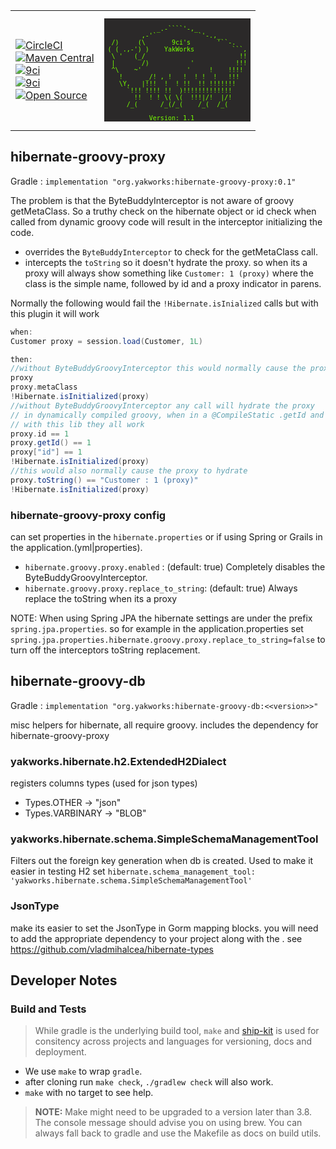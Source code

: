 <table><tr><td>

[![CircleCI](https://img.shields.io/circleci/project/github/yakworks/hibernate-groovy/master.svg?longCache=true&style=for-the-badge&logo=circleci)](https://circleci.com/gh/yakworks/hibernate-groovy) \
[![Maven Central](https://maven-badges.herokuapp.com/maven-central/org.yakworks/hibernate-groovy/badge.svg?style=for-the-badge)](https://maven-badges.herokuapp.com/maven-central/org.yakworks/hibernate-groovy) \
[![9ci](https://img.shields.io/badge/BUILT%20BY-9ci%20Inc-blue.svg?longCache=true&style=for-the-badge)](http://9ci.com) \
[![9ci](https://img.shields.io/badge/GLUTEN-FREE-pink.svg?longCache=true&style=for-the-badge&logo=Atari)](http://9ci.com) \
[![Open Source](https://badges.frapsoft.com/os/v3/open-source.svg?v=103)](https://yak.works/)

</td>
<td>

<pre style="line-height: normal; background-color:#2b2929; color:#76ff00; font-family: monospace; white-space: pre; font-size: 10px">

              _.-````'-,_
          ,-'`           `'-.,_
  /)     (\       9ci's       '``-.
 ( ( .,-') )    YakWorks          ```,
  \ '   (_/                         !!
  |       /)           '           !!!
  ^\    ~'            '     !    !!!! 
    !      _/! , !   !  ! !  !   !!!   
    \Y,   |!!!  !  ! !!  !! !!!!!!!
      `!!! !!!! !!  )!!!!!!!!!!!!!
        !!  ! ! \( \(  !!!|/!  |/!
      /_(      /_(/_(    /_(  /_(   

            Version: 1.1
</pre>
</td></tr></table>

## hibernate-groovy-proxy

Gradle : `implementation "org.yakworks:hibernate-groovy-proxy:0.1"`

The problem is that the ByteBuddyInterceptor is not aware of groovy getMetaClass.
So a truthy check on the hibernate object or id check when called from dynamic groovy code will result in the interceptor initializing the code.

- overrides the `ByteBuddyInterceptor` to check for the getMetaClass call. 
- intercepts the `toString` so it doesn't hydrate the proxy. so when its a proxy will always show something like `Customer: 1 (proxy)`
  where the class is the simple name, followed by id and a proxy indicator in parens. 

Normally the following would fail the `!Hibernate.isInialized` calls but with this plugin it will work

```groovy
when:
Customer proxy = session.load(Customer, 1L)

then:
//without ByteBuddyGroovyInterceptor this would normally cause the proxy to init
proxy
proxy.metaClass
!Hibernate.isInitialized(proxy)
//without ByteBuddyGroovyInterceptor any call will hydrate the proxy
// in dynamically compiled groovy, when in a @CompileStatic .getId and .id work just like java.
// with this lib they all work
proxy.id == 1
proxy.getId() == 1
proxy["id"] == 1
!Hibernate.isInitialized(proxy)
//this would also normally cause the proxy to hydrate
proxy.toString() == "Customer : 1 (proxy)"
!Hibernate.isInitialized(proxy)
```

### hibernate-groovy-proxy config

can set properties in the `hibernate.properties` or if using Spring or Grails in the application.(yml|properties).

- `hibernate.groovy.proxy.enabled` : (default: true) Completely disables the ByteBuddyGroovyInterceptor.
- `hibernate.groovy.proxy.replace_to_string`: (default: true) Always replace the toString when its a proxy

NOTE: When using Spring JPA the hibernate settings are under the prefix `spring.jpa.properties`.
so for example in the application.properties set `spring.jpa.properties.hibernate.groovy.proxy.replace_to_string=false`
to turn off the interceptors toString replacement. 

## hibernate-groovy-db

Gradle : `implementation "org.yakworks:hibernate-groovy-db:<<version>>"`

misc helpers for hibernate, all require groovy. 
includes the dependency for hibernate-groovy-proxy

### yakworks.hibernate.h2.ExtendedH2Dialect

registers columns types (used for json types)

- Types.OTHER -> "json"
- Types.VARBINARY -> "BLOB"

### yakworks.hibernate.schema.SimpleSchemaManagementTool

Filters out the foreign key generation when db is created. Used to make it easier in testing H2
set `hibernate.schema_management_tool: 'yakworks.hibernate.schema.SimpleSchemaManagementTool'`

### JsonType

make its easier to set the JsonType in Gorm mapping blocks. 
you will need to add the appropriate dependency to your project along with the . 
see https://github.com/vladmihalcea/hibernate-types


## Developer Notes

### Build and Tests

> While gradle is the underlying build tool, `make` and [ship-kit](https://github.com/yakworks/shipkit) is used for consitency across projects and languages for versioning, docs and deployment. 

- We use `make` to wrap `gradle`.
- after cloning run `make check`, `./gradlew check` will also work.   
- `make` with no target to see help. 

> **NOTE:** Make might need to be upgraded to a version later than 3.8. 
> The console message should advise you on using brew. You can always fall back to gradle and use the Makefile as docs on build utils.
